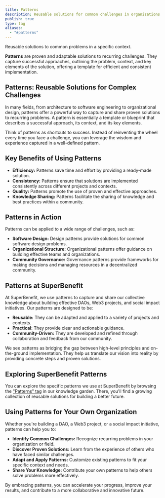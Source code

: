 ```yaml
---
title: Patterns
description: Reusable solutions for common challenges in organizations and systems.
publish: true
type: tag
aliases:
  - "#patterns"
---
```


Reusable solutions to common problems in a specific context.

**Patterns** are proven and adaptable solutions to recurring challenges. They capture successful approaches, outlining the problem, context, and key elements of the solution, offering a template for efficient and consistent implementation.

## Patterns: Reusable Solutions for Complex Challenges

In many fields, from architecture to software engineering to organizational design, patterns offer a powerful way to capture and share proven solutions to recurring problems. A pattern is essentially a template or blueprint that describes a successful approach, its context, and its key elements.

Think of patterns as shortcuts to success. Instead of reinventing the wheel every time you face a challenge, you can leverage the wisdom and experience captured in a well-defined pattern.

## Key Benefits of Using Patterns

*   **Efficiency:** Patterns save time and effort by providing a ready-made solution.
*   **Consistency:** Patterns ensure that solutions are implemented consistently across different projects and contexts.
*   **Quality:** Patterns promote the use of proven and effective approaches.
*   **Knowledge Sharing:** Patterns facilitate the sharing of knowledge and best practices within a community.

## Patterns in Action

Patterns can be applied to a wide range of challenges, such as:

*   **Software Design:** Design patterns provide solutions for common software design problems.
*   **Organizational Structure:** Organizational patterns offer guidance on building effective teams and organizations.
*   **Community Governance:** Governance patterns provide frameworks for making decisions and managing resources in a decentralized community.

## Patterns at SuperBenefit

At SuperBenefit, we use patterns to capture and share our collective knowledge about building effective DAOs, Web3 projects, and social impact initiatives. Our patterns are designed to be:

*   **Reusable:** They can be adapted and applied to a variety of projects and contexts.
*   **Practical:** They provide clear and actionable guidance.
*   **Community-Driven:** They are developed and refined through collaboration and feedback from our community.

We see patterns as bridging the gap between high-level principles and on-the-ground implementation. They help us translate our vision into reality by providing concrete steps and proven solutions.

## Exploring SuperBenefit Patterns

You can explore the specific patterns we use at SuperBenefit by browsing the ["Patterns" tag](tags/patterns.md) in our knowledge garden. There, you'll find a growing collection of reusable solutions for building a better future.

## Using Patterns for Your Own Organization

Whether you're building a DAO, a Web3 project, or a social impact initiative, patterns can help you to:

*   **Identify Common Challenges:** Recognize recurring problems in your organization or field.
*   **Discover Proven Solutions:** Learn from the experience of others who have faced similar challenges.
*   **Adapt and Apply Patterns:** Customize existing patterns to fit your specific context and needs.
*   **Share Your Knowledge:** Contribute your own patterns to help others solve problems more effectively.

By embracing patterns, you can accelerate your progress, improve your results, and contribute to a more collaborative and innovative future.